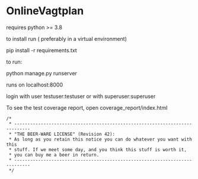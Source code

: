 # OnlineVagtplan

requires python >= 3.8

to install run ( preferably in a virtual environment)

pip install -r requirements.txt

to run:

python manage.py runserver

runs on localhost:8000

login with user testuser:testuser or with superuser:superuser

To see the test coverage report, open coverage_report/index.html

```
/*
 * ----------------------------------------------------------------------------
 * "THE BEER-WARE LICENSE" (Revision 42):
 * As long as you retain this notice you can do whatever you want with this 
 * stuff. If we meet some day, and you think this stuff is worth it,
 * you can buy me a beer in return.
 * ----------------------------------------------------------------------------
 */
```
